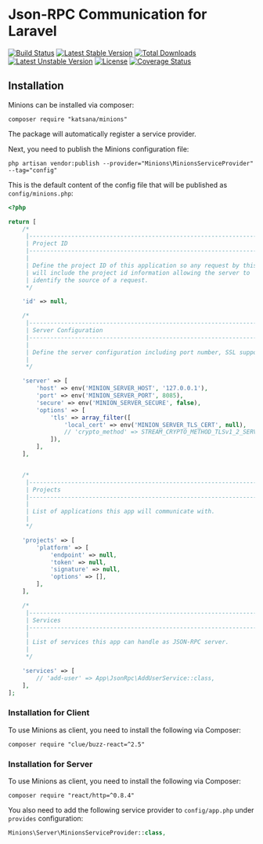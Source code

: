 Json-RPC Communication for Laravel
===================

[![Build Status](https://travis-ci.org/katsana/minions.svg?branch=master)](https://travis-ci.org/katsana/minions)
[![Latest Stable Version](https://poser.pugx.org/katsana/minions/v/stable)](https://packagist.org/packages/katsana/minions)
[![Total Downloads](https://poser.pugx.org/katsana/minions/downloads)](https://packagist.org/packages/katsana/minions)
[![Latest Unstable Version](https://poser.pugx.org/katsana/minions/v/unstable)](https://packagist.org/packages/katsana/minions)
[![License](https://poser.pugx.org/katsana/minions/license)](https://packagist.org/packages/katsana/minions)
[![Coverage Status](https://coveralls.io/repos/github/katsana/minions/badge.svg?branch=master)](https://coveralls.io/github/katsana/minions?branch=master)

## Installation

Minions can be installed via composer:

```
composer require "katsana/minions"
```

The package will automatically register a service provider.

Next, you need to publish the Minions configuration file:

```
php artisan vendor:publish --provider="Minions\MinionsServiceProvider" --tag="config"
```

This is the default content of the config file that will be published as `config/minions.php`:

```php
<?php

return [
    /*
     |--------------------------------------------------------------------------
     | Project ID
     |--------------------------------------------------------------------------
     |
     | Define the project ID of this application so any request by this app
     | will include the project id information allowing the server to
     | identify the source of a request.
     */

    'id' => null,

    /*
     |--------------------------------------------------------------------------
     | Server Configuration
     |--------------------------------------------------------------------------
     |
     | Define the server configuration including port number, SSL support etc.
     |
     */

    'server' => [
        'host' => env('MINION_SERVER_HOST', '127.0.0.1'),
        'port' => env('MINION_SERVER_PORT', 8085),
        'secure' => env('MINION_SERVER_SECURE', false),
        'options' => [
            'tls' => array_filter([
                'local_cert' => env('MINION_SERVER_TLS_CERT', null),
                // 'crypto_method' => STREAM_CRYPTO_METHOD_TLSv1_2_SERVER
            ]),
        ],
    ],


    /*
     |--------------------------------------------------------------------------
     | Projects
     |--------------------------------------------------------------------------
     |
     | List of applications this app will communicate with.
     |
     */

    'projects' => [
        'platform' => [
            'endpoint' => null,
            'token' => null,
            'signature' => null,
            'options' => [],
        ],
    ],

    /*
     |--------------------------------------------------------------------------
     | Services
     |--------------------------------------------------------------------------
     |
     | List of services this app can handle as JSON-RPC server.
     |
     */

    'services' => [
        // 'add-user' => App\JsonRpc\AddUserService::class,
    ],
];
```

### Installation for Client

To use Minions as client, you need to install the following via Composer:

```
composer require "clue/buzz-react=^2.5"
```


### Installation for Server

To use Minions as client, you need to install the following via Composer:

```
composer require "react/http=^0.8.4"
```

You also need to add the following service provider to `config/app.php` under `provides` configuration:

```php
Minions\Server\MinionsServiceProvider::class,
```

